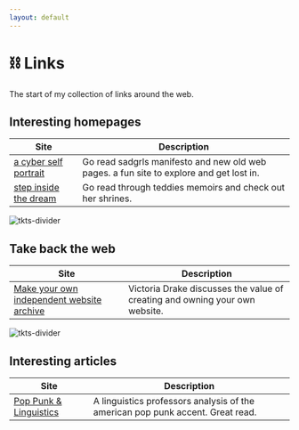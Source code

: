 ```yaml
---
layout: default
---
```


# ⛓ Links

The start of my collection of links around the web.

## Interesting homepages

Site | Description
------ | ------
[a cyber self portrait](https://sadgrl.online) | Go read sadgrls manifesto and new old web pages. a fun site to explore and get lost in.
[step inside the dream](https://teddybear-halo.neocities.org/) | Go read through teddies memoirs and check out her shrines.

![tkts-divider](https://flamedfury.com/assets/img/tkts-divider.png)

## Take back the web

Site | Description
----- | -----
[Make your own independent website](https://victoria.dev/blog/make-your-own-independent-website/) [archive](https://web.archive.org/web/20210207190640/https://victoria.dev/blog/make-your-own-independent-website/) | Victoria Drake discusses the value of creating and owning your own website.

![tkts-divider](https://flamedfury.com/assets/img/tkts-divider.png)

## Interesting articles

Site | Description
------ | ------
[Pop Punk & Linguistics](https://www.atlasobscura.com/articles/i-made-a-linguistics-professor-listen-to-a-blink-182-song-and-analyze-the-accent) | A linguistics professors analysis of the american pop punk accent. Great read.